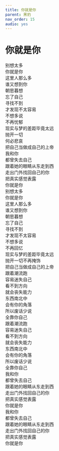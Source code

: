 ```yaml
---
title: 你就是你
parent: 黑豹
nav_order: 15
audio: yes
---
```


# 你就是你

别想太多  
你就是你  
这里人那么多  
谁又想到你  
朝思暮想  
忘了自己  
寻找不到  
才发现不太容易  
不想多说  
不再忧郁  
现实与梦的差距毕竟太远  
抛开一切  
何必悲哀  
把自己当做成自己的上帝  
我和你  
都曾失去自己  
跟着她的眼睛从东走到西  
走出门外找回自己的你  
把真实感觉表露  
你就是你  
别想太多  
你就是你  
这里人那么多  
谁又想到你  
朝思暮想  
忘了自己  
寻找不到  
才发现不太容易  
不想多说  
不再回忆  
现实与梦的差距毕竟太远  
抛开一切不再掩饰  
把自己当做成自己的上帝  
跟着潮流跑  
容易迷失自己  
看不到方向  
就会丧失能力  
东西南北中  
会有你的角落  
所以废话少说  
全靠你自己  
跟着潮流跑  
容易迷失自己  
看不到方向  
就会丧失能力  
东西南北中  
会有你的角落  
所以废话少说  
全靠你自己  
我和你  
都曾失去自己  
跟着她的眼睛从东走到西  
走出门外找回自己的你  
把真实感觉表露  
你就是你  
我和你  
都曾失去自己  
跟着她的眼睛从东走到西  
走出门外找回自己的你  
把真实感觉表露  
你就是你